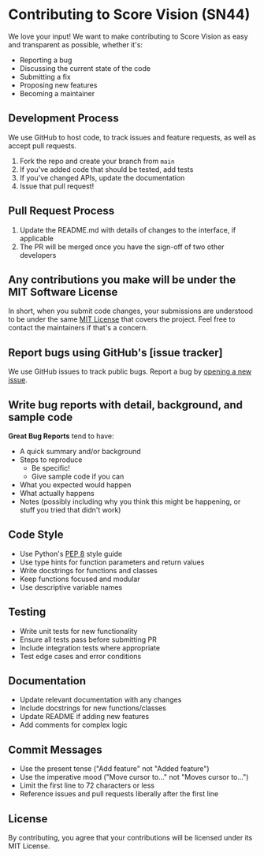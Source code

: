 # Contributing to Score Vision (SN44)

We love your input! We want to make contributing to Score Vision as easy and transparent as possible, whether it's:

- Reporting a bug
- Discussing the current state of the code
- Submitting a fix
- Proposing new features
- Becoming a maintainer

## Development Process

We use GitHub to host code, to track issues and feature requests, as well as accept pull requests.

1. Fork the repo and create your branch from `main`
2. If you've added code that should be tested, add tests
3. If you've changed APIs, update the documentation
4. Issue that pull request!

## Pull Request Process

1. Update the README.md with details of changes to the interface, if applicable
2. The PR will be merged once you have the sign-off of two other developers

## Any contributions you make will be under the MIT Software License

In short, when you submit code changes, your submissions are understood to be under the same [MIT License](LICENSE) that covers the project. Feel free to contact the maintainers if that's a concern.

## Report bugs using GitHub's [issue tracker]

We use GitHub issues to track public bugs. Report a bug by [opening a new issue](../../issues/new).

## Write bug reports with detail, background, and sample code

**Great Bug Reports** tend to have:

- A quick summary and/or background
- Steps to reproduce
  - Be specific!
  - Give sample code if you can
- What you expected would happen
- What actually happens
- Notes (possibly including why you think this might be happening, or stuff you tried that didn't work)

## Code Style

- Use Python's [PEP 8](https://www.python.org/dev/peps/pep-0008/) style guide
- Use type hints for function parameters and return values
- Write docstrings for functions and classes
- Keep functions focused and modular
- Use descriptive variable names

## Testing

- Write unit tests for new functionality
- Ensure all tests pass before submitting PR
- Include integration tests where appropriate
- Test edge cases and error conditions

## Documentation

- Update relevant documentation with any changes
- Include docstrings for new functions/classes
- Update README if adding new features
- Add comments for complex logic

## Commit Messages

- Use the present tense ("Add feature" not "Added feature")
- Use the imperative mood ("Move cursor to..." not "Moves cursor to...")
- Limit the first line to 72 characters or less
- Reference issues and pull requests liberally after the first line

## License

By contributing, you agree that your contributions will be licensed under its MIT License.
